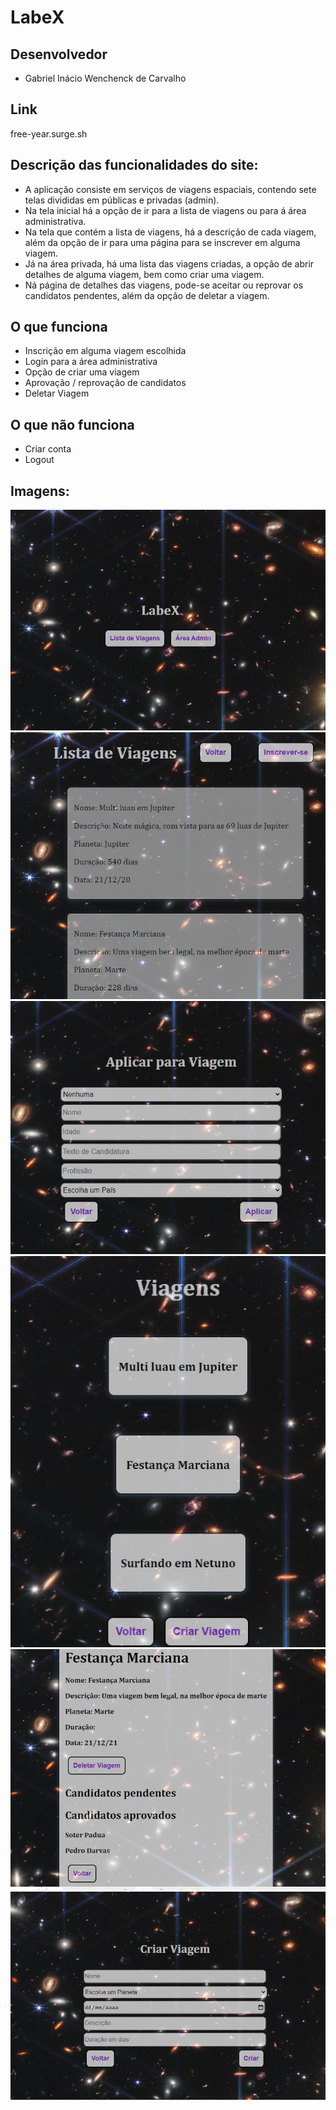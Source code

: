 # LabeX

## Desenvolvedor

- Gabriel Inácio Wenchenck de Carvalho

## Link

free-year.surge.sh

## Descrição das funcionalidades do site:

- A aplicação consiste em serviços de viagens espaciais, contendo sete telas divididas em públicas e privadas (admin).
- Na tela inicial há a opção de ir para a lista de viagens ou para á área administrativa.
- Na tela que contém a lista de viagens, há a descrição de cada viagem, além da opção de ir para uma página para se inscrever em alguma viagem.
- Já na área privada, há uma lista das viagens criadas, a opção de abrir detalhes de alguma viagem, bem como criar uma viagem.
- Ná página de detalhes das viagens, pode-se aceitar ou reprovar os candidatos pendentes, além da opção de deletar a viagem.

## O que funciona

- Inscrição em alguma viagem escolhida
- Login para a área administrativa
- Opção de criar uma viagem
- Aprovação / reprovação de candidatos
- Deletar Viagem

## O que não funciona

- Criar conta
- Logout

## Imagens:

![Imagens](./src/img/labex1.jpg)
![Imagens](./src/img/labex2.jpg)
![Imagens](./src/img/labex3.jpg)
![Imagens](./src/img/labex4.jpg)
![Imagens](./src/img/labex5.jpg)
![Imagens](./src/img/labex6.jpg)
